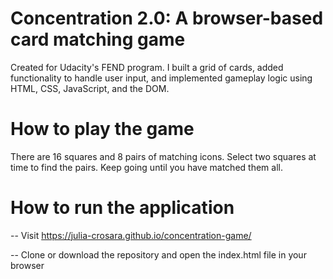 # Concentration 2.0: A browser-based card matching game

Created for Udacity's FEND program. I built a grid of cards, added functionality to handle user input, and implemented gameplay logic using HTML, CSS, JavaScript, and the DOM.

# How to play the game

There are 16 squares and 8 pairs of matching icons. Select two squares at time to find the pairs. Keep going until you have matched them all.


# How to run the application

-- Visit https://julia-crosara.github.io/concentration-game/

-- Clone or download the repository and open the index.html file in your browser
